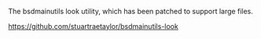 The bsdmainutils look utility, which has been patched to support large files.

https://github.com/stuartraetaylor/bsdmainutils-look

